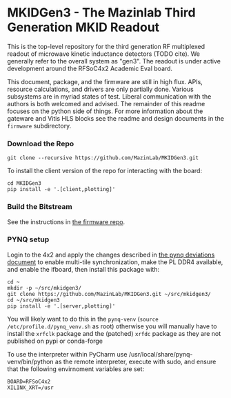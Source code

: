 # MKIDGen3 - The Mazinlab Third Generation MKID Readout 

This is the top-level repository for the third generation RF multiplexed readout of microwave kinetic inductance detectors (TODO cite). We generally refer to the overall system as "gen3". The readout is under active development around the RFSoC4x2 Academic Eval board.

This document, package, and the firmware are still in high flux. APIs, resource calculations, and drivers are only partially done. Various subsystems are in myriad states of test. Liberal communication with the authors is both welcomed and advised. The remainder of this readme focuses on the python side of things. For more information about the gateware and Vitis HLS blocks see the readme and design documents in the `firmware` subdirectory. 

### Download the Repo
`git clone --recursive https://github.com/MazinLab/MKIDGen3.git`

To install the client version of the repo for interacting with the board:

```
cd MKIDGen3
pip install -e '.[client,plotting]'
```

### Build the Bitstream
See the instructions in [the firmware repo](https://github.com/MazinLab/gen3-vivado-top/blob/main/README.md).

### PYNQ setup

Login to the 4x2 and apply the changes described in [the pynq deviations document](https://github.com/MazinLab/MKIDGen3/blob/develop/docs/pynq_deviations.md) to enable multi-tile synchronization, make the PL DDR4 available, and enable the ifboard, then install this package with:

    cd ~
    mkdir -p ~/src/mkidgen3/
    git clone https://github.com/MazinLab/MKIDGen3.git ~/src/mkidgen3/
    cd ~/src/mkidgen3
    pip install -e '.[server,plotting]'

You will likely want to do this in the `pynq-venv` (`source /etc/profile.d/pynq_venv.sh` as root) otherwise you will manually have to install the `xrfclk` package and the (patched) `xrfdc` package as they are not published on pypi or conda-forge

To use the interpreter within PyCharm use /usr/local/share/pynq-venv/bin/python as the remote interpreter, execute with sudo, and ensure that the following envirnoment variables are set:

    BOARD=RFSoC4x2
    XILINX_XRT=/usr
